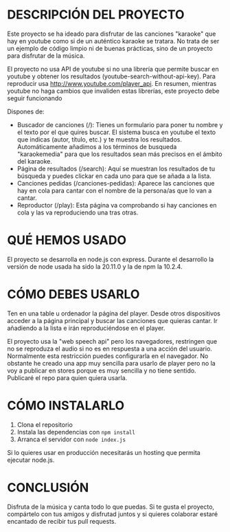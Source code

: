 # DESCRIPCIÓN DEL PROYECTO

Este proyecto se ha ideado para disfrutar de las canciones "karaoke" que hay en youtube como si de un auténtico karaoke
se tratara. No trata de ser un ejemplo de código limpio ni de buenas prácticas, sino de un proyecto para disfrutar de la música.

El proyecto no usa API de youtube si no una librería que permite buscar en youtube y obtener los resultados (youtube-search-without-api-key).
Para reproducir usa http://www.youtube.com/player_api. En resumen, mientras youtube no haga cambios que invaliden estas librerías, 
este proyecto debe seguir funcionando

Dispones de:
- Buscador de canciones (/): Tienes un formulario para poner tu nombre y el texto por el que quires buscar. 
El sistema busca en youtube el texto que indicas (autor, título, etc.) y te muestra los resultados.
Automáticamente añadimos a los términos de busqueda "karaokemedia" para que los resultados sean más precisos en el ámbito
del karaoke.
- Página de resultados (/search): Aquí se muestran los resultados de tu búsqueda y puedes clickar en cada uno para que se añada a la lista.
- Canciones pedidas (/canciones-pedidas): Aparece las canciones que hay en cola para cantar con el nombre de la persona/as que lo van a cantar.
- Reproductor (/play): Esta página va comprobando si hay canciones en cola y las va reproduciendo una tras otras.

# QUÉ HEMOS USADO
El proyecto se desarrolla en node.js con express. 
Durante el desarrollo la versión de node usada ha sido la 20.11.0 y la de npm la 10.2.4.

# CÓMO DEBES USARLO

Ten en una table u ordenador la página del player.
Desde otros dispositivos acceder a la página principal y buscar las canciones que quieras cantar. Ir añadiendo a la lista
e irán reproduciéndose en el player.

El proyecto usa la "web speech api" pero los navegadores, restringen que no se reproduza el audio si no es en respuesta a una acción del usuario.
Normalmente esta restricción puedes configurarla en el navegador. No obstante  he creado una app muy sencilla para usarlo de player
pero no la voy a publicar en stores porque es muy sencilla y no tiene sentido. Publicaré el repo para quien quiera usarla.

# CÓMO INSTALARLO

1. Clona el repositorio
2. Instala las dependencias con `npm install`
3. Arranca el servidor con `node index.js`

Si lo quieres usar en producción necesitarás un hosting que permita ejecutar node.js.

# CONCLUSIÓN

Disfruta de la música y canta todo lo que puedas. Si te gusta el proyecto, compártelo con tus amigos y disfrutad juntos y
si quieres colaborar estaré encantado de recibir tus pull requests.


